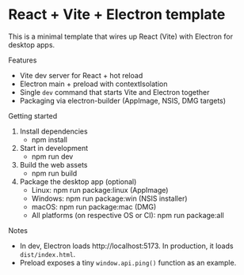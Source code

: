 # React + Vite + Electron template

This is a minimal template that wires up React (Vite) with Electron for desktop apps.

Features
- Vite dev server for React + hot reload
- Electron main + preload with contextIsolation
- Single `dev` command that starts Vite and Electron together
- Packaging via electron-builder (AppImage, NSIS, DMG targets)

Getting started
1. Install dependencies
   - npm install
2. Start in development
   - npm run dev
3. Build the web assets
   - npm run build
4. Package the desktop app (optional)
   - Linux: npm run package:linux (AppImage)
   - Windows: npm run package:win (NSIS installer)
   - macOS: npm run package:mac (DMG)
   - All platforms (on respective OS or CI): npm run package:all

Notes
- In dev, Electron loads http://localhost:5173. In production, it loads `dist/index.html`.
- Preload exposes a tiny `window.api.ping()` function as an example.

